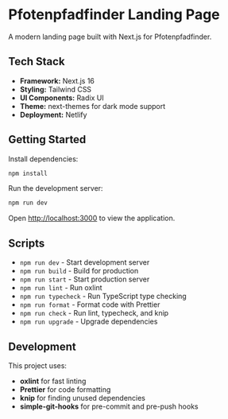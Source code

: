# Pfotenpfadfinder Landing Page

A modern landing page built with Next.js for Pfotenpfadfinder.

## Tech Stack

- **Framework:** Next.js 16
- **Styling:** Tailwind CSS
- **UI Components:** Radix UI
- **Theme:** next-themes for dark mode support
- **Deployment:** Netlify

## Getting Started

Install dependencies:

```bash
npm install
```

Run the development server:

```bash
npm run dev
```

Open [http://localhost:3000](http://localhost:3000) to view the application.

## Scripts

- `npm run dev` - Start development server
- `npm run build` - Build for production
- `npm run start` - Start production server
- `npm run lint` - Run oxlint
- `npm run typecheck` - Run TypeScript type checking
- `npm run format` - Format code with Prettier
- `npm run check` - Run lint, typecheck, and knip
- `npm run upgrade` - Upgrade dependencies

## Development

This project uses:

- **oxlint** for fast linting
- **Prettier** for code formatting
- **knip** for finding unused dependencies
- **simple-git-hooks** for pre-commit and pre-push hooks
